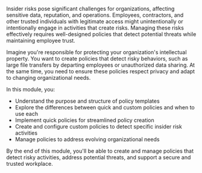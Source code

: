 Insider risks pose significant challenges for organizations, affecting sensitive data, reputation, and operations. Employees, contractors, and other trusted individuals with legitimate access might unintentionally or intentionally engage in activities that create risks. Managing these risks effectively requires well-designed policies that detect potential threats while maintaining employee trust.

Imagine you're responsible for protecting your organization's intellectual property. You want to create policies that detect risky behaviors, such as large file transfers by departing employees or unauthorized data sharing. At the same time, you need to ensure these policies respect privacy and adapt to changing organizational needs.

In this module, you:

- Understand the purpose and structure of policy templates
- Explore the differences between quick and custom policies and when to use each
- Implement quick policies for streamlined policy creation
- Create and configure custom policies to detect specific insider risk activities
- Manage policies to address evolving organizational needs

By the end of this module, you'll be able to create and manage policies that detect risky activities, address potential threats, and support a secure and trusted workplace.

